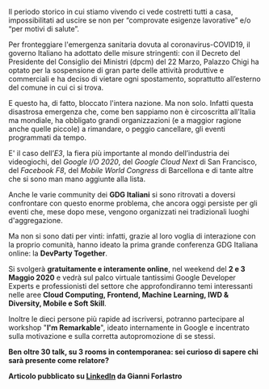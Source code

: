 Il periodo storico in cui stiamo vivendo ci vede costretti tutti a casa, impossibilitati ad uscire se non per “comprovate esigenze lavorative” e/o “per motivi di salute”.

Per fronteggiare l'emergenza sanitaria dovuta al coronavirus-COVID19, il governo Italiano ha adottato delle misure stringenti: con il Decreto del Presidente del Consiglio dei Ministri (dpcm) del 22 Marzo, Palazzo Chigi ha optato per la sospensione di gran parte delle attività produttive e commerciali e ha deciso di vietare ogni spostamento, soprattutto all’esterno del comune in cui ci si trova.

E questo ha, di fatto, bloccato l'intera nazione. Ma non solo. Infatti questa disastrosa emergenza che, come ben sappiamo non è circoscritta all'Italia ma mondiale, ha obbligato grandi organizzazioni (e a maggior ragione anche quelle piccole) a rimandare, o peggio cancellare, gli eventi programmati da tempo.

E' il caso dell’_E3_, la fiera più importante al mondo dell’industria dei videogiochi, del _Google I/O 2020_, del _Google Cloud Next_ di San Francisco, del _Facebook F8_, del _Mobile World Congress_ di Barcellona e di tante altre che si sono man mano aggiunte alla lista.

Anche le varie community dei **GDG Italiani** si sono ritrovati a doversi confrontare con questo enorme problema, che ancora oggi persiste per gli eventi che, mese dopo mese, vengono organizzati nei tradizionali luoghi d'aggregazione.

Ma non si sono dati per vinti: infatti, grazie al loro voglia di interazione con la proprio comunità, hanno ideato la prima grande conferenza GDG Italiana online: la **DevParty Together**.

Si svolgerà **gratuitamente e interamente online**, nel weekend del **2 e 3 Maggio 2020** e vedrà sul palco virtuale tantissimi Google Developer Experts e professionisti del settore che approfondiranno temi interessanti nelle aree **Cloud Computing, Frontend, Machine Learning, IWD & Diversity, Mobile e Soft Skill**.

Inoltre le dieci persone più rapide ad iscriversi, potranno partecipare al workshop \"**I'm Remarkable**\", ideato internamente in Google e incentrato sulla motivazione e sulla corretta autopromozione di se stessi.

**Ben oltre 30 talk, su 3 rooms in contemporanea: sei curioso di sapere chi sarà presente come relatore?**

**Articolo pubblicato su [LinkedIn](https://www.linkedin.com/pulse/la-prima-devparty-italianatutta-online-giovanni-forlastro/) da Gianni Forlastro**